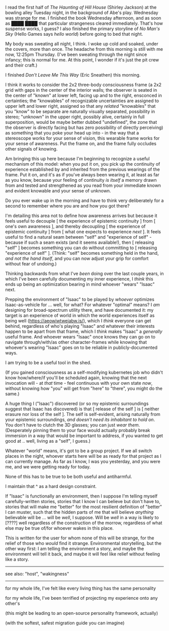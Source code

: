 I read the first half of *The Haunting of Hill House* (Shirley Jackson) at the bowling alley Tuesday night, in the background of Abe's play. Wednesday was strange for me. I finished the book Wednesday afternoon, and as soon as ████ *████* that particular strangeness cleared immediately. That's how suspense works, I guess? I also finished the primary storyline of *No Man's Sky* (Hello Games says *hello world*) before going to bed that night.

My body was sweating all night, I think. I woke up cold and soaked, under the covers, more than once. The headache from this morning is still with me now, 12:25pm Thursday. (I've been sweating through the night since infancy; this is normal for me. At this point, I wonder if it's just the pit crew and their craft.)

I finished *Don't Leave Me This Way* (Eric Sneathen) this morning.

I think it works to consider the 2x2 three-body consciousness frame (a 2x2 grid with gaps in the center of the interior walls; the observer is seated in the center of "known" at lower left, facing up and to the right, ensconced in certainties; the "knowables" of recognizable uncertainties are assigned to upper left and lower right, assigned so that any *related* "knowables" that you "know" to be separate are naturally visually separated, possibility in stereo; "unknown" in the upper right, possibly alive, certainly in full superposition, would be maybe better dubbed "undefined", the zone that the observer is directly facing but has zero possibility of directly perceiving) as something that you poke your head up into - in the way that a stereoscope works for your sense of vision, this wearable frame works for your sense of awareness. Put the frame on, and the frame fully occludes other signals of knowing.

Am bringing this up here because I'm beginning to recognize a useful mechanism of this model: when you put it on, you pick up the continuity of experience established by and inherited from the previous wearings of the frame. Put it on, and it's as if you've always been wearing it, at least as far as you know, because your feeling of continuity *is itself* a memory drawn from and tested and strengthened as you read from your immediate known and evident knowable and your sense of unknown.

Do you ever wake up in the morning and have to think very deliberately for a second to remember where you are and how you got there?

I'm detailing this area not to define how awareness arrives but because it feels useful to decouple [ the experience of epistemic continuity ] from [ one's own awareness ], and thereby decoupling [ the experience of epistemic continuity ] from [ what one expects to experience *next* ]. It feels useful to find a natural seam between "self" and "experience of self" - because if such a seam exists (and it seems available!), then [ releasing "self" ] becomes something you can do without committing to [ releasing "experience of self" ]. (Think: "self" becomes something held in the hand, *and not the hand itself*, and you can now adjust your grip for comfort without fear of undoing.)

Thinking backwards from what I've *been* doing over the last couple years, in which I've been carefully documenting my inner experience, I *think* this ends up being an optimization bearing in mind whoever "wears" "Isaac" next.

Prepping the environment of "Isaac" to be played by *whoever* optimizes Isaac-as-vehicle for ... well, for what? For whatever "optimal" means? I *am* designing for broad-spectrum utility there, and have documented it: my target is an experience of world in which the world experiences itself as being well (https://aeowiwtweiabw.is/), which I *think* everyone can get behind, regardless of who's playing "Isaac" and whatever their interests happen to be apart from that frame, which I *think* makes "Isaac" a *generally* useful frame. And whoever wears "Isaac" once knows they can go on to navigate through/with/as other character-frames while knowing that whoever's wearing "Isaac" goes on to be reliable in publicly-documented ways.

I am trying to be a useful tool in the shed.

(If you gained consciousness as a self-modifying kubernetes job who didn't know how/where/if you'll be scheduled again, knowing that the next invocation will - at *that* time - feel continuous with your own state *now*, without knowing how "you" will get from "here" to "there", you might do the same.)

A huge thing I ("Isaac") discovered (or so my epistemic surroundings suggest that Isaac has discovered) is that [ release of the self ] is [ neither erasure nor loss of the self ]. The self is self-evident, arising naturally from your epistemic surroundings, *and doesn't need its inhabitant to hold on*. You don't have to clutch the 3D glasses; you can just *wear them*. (Desperately pinning them to your face would actually probably break immersion in a way that would be important to address, if you wanted to get good at .. well, living as a "self", I guess.)

Whatever "world" means, it's got to be a group project. If we all switch places in the night, whoever starts here will be as ready for that project as I can currently manage. As far as I know, I was you yesterday, and you were me, and we were getting ready for today.

None of this has to be true to be both useful and antiharmful.

I maintain that ^ as a hard design constraint.

If "Isaac" is functionally an environment, then I suppose I'm telling myself carefully-written stories, stories that I know I can believe but don't have to, stories that will make me "better" for the most resilient definition of "better" I can muster, such that the hidden parts of me that will believe *anything* believable will be ... will be *well*, I suppose. Will be *well* in a way is likely to [????] well regardless of the construction of the morrow, regardless of what else may be true of/for whoever wakes in this place.

This is written for the user for whom none of this will be strange, for the relief of those who *would* find it strange. Environmental storytelling, but the other way first: I am telling the environment a story, and maybe the environment will tell it back, and maybe it will feel like relief without feeling like a story.

---

see also: "host", "wakingness"

---

for my whole life, I've felt like every living thing has the same personality

for my whole life, I've been terrified of projecting my experience onto any other's

(this might be leading to an open-source personality framework, actually)

(with the softest, safest migration guide you can imagine)
